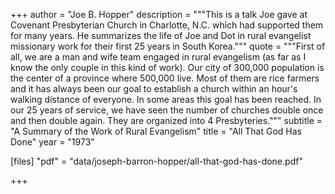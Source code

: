 +++
author = "Joe B. Hopper"
description = """This is a talk Joe gave at Covenant Presbyterian Church in Charlotte, N.C. which had supported them for many years.  He summarizes the life of Joe and Dot in rural evangelist missionary work for their first 25 years in South Korea."""
quote = """First of all, we are a man and wife team engaged in rural evangelism (as far as I know the only couple in this kind of work).  Our city of 300,000 population is the center of a province where 500,000 live.  Most of them are rice farmers and it has always been our goal to establish a church within an hour's walking distance of everyone.  In some areas this goal has been reached.  In our 25 years of service, we have seen the number of churches double once and then double again.  They are organized into 4 Presbyteries."""
subtitle = "A Summary of the Work of Rural Evangelism"
title = "All That God Has Done"
year = "1973"

[files]
"pdf" = "data/joseph-barron-hopper/all-that-god-has-done.pdf"

+++